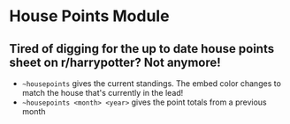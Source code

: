 # House Points Module

## Tired of digging for the up to date house points sheet on r/harrypotter? Not anymore!

- `~housepoints` gives the current standings. The embed color changes to match 
the house that's currently in the lead!
- `~housepoints <month> <year>` gives the point totals from a previous month 
